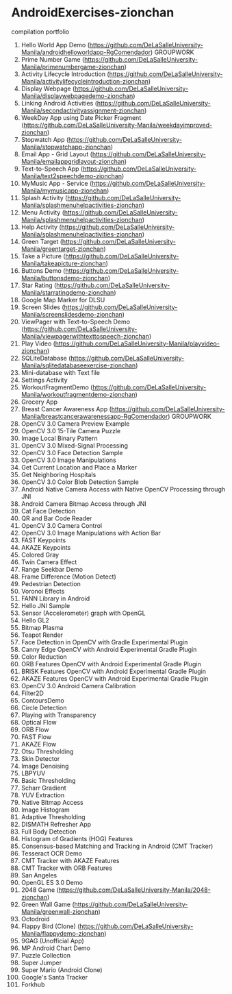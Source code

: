 # AndroidExercises-zionchan
compilation portfolio

1. Hello World App Demo (https://github.com/DeLaSalleUniversity-Manila/androidhelloworldapp-RgComendador) GROUPWORK
2. Prime Number Game (https://github.com/DeLaSalleUniversity-Manila/primenumbergame-zionchan)
3. Activity Lifecycle Introduction (https://github.com/DeLaSalleUniversity-Manila/activitylifecycleintroduction-zionchan)
4. Display Webpage (https://github.com/DeLaSalleUniversity-Manila/displaywebpagedemo-zionchan)
5. Linking Android Activities (https://github.com/DeLaSalleUniversity-Manila/secondactivityassignment-zionchan)
6. WeekDay App using Date Picker Fragment (https://github.com/DeLaSalleUniversity-Manila/weekdayimproved-zionchan)
7. Stopwatch App (https://github.com/DeLaSalleUniversity-Manila/stopwatchapp-zionchan)
8. Email App - Grid Layout (https://github.com/DeLaSalleUniversity-Manila/emailappgridlayout-zionchan)
9. Text-to-Speech App (https://github.com/DeLaSalleUniversity-Manila/text2speechdemo-zionchan)
10. MyMusic App - Service (https://github.com/DeLaSalleUniversity-Manila/mymusicapp-zionchan)
11. Splash Activity (https://github.com/DeLaSalleUniversity-Manila/splashmenuhelpactivities-zionchan)
12. Menu Activity (https://github.com/DeLaSalleUniversity-Manila/splashmenuhelpactivities-zionchan)
13. Help Activity (https://github.com/DeLaSalleUniversity-Manila/splashmenuhelpactivities-zionchan)
14. Green Target (https://github.com/DeLaSalleUniversity-Manila/greentarget-zionchan)
15. Take a Picture (https://github.com/DeLaSalleUniversity-Manila/takeapicture-zionchan)
16. Buttons Demo (https://github.com/DeLaSalleUniversity-Manila/buttonsdemo-zionchan)
17. Star Rating (https://github.com/DeLaSalleUniversity-Manila/starratingdemo-zionchan)
18. Google Map Marker for DLSU 
19. Screen Slides (https://github.com/DeLaSalleUniversity-Manila/screenslidesdemo-zionchan)
20. ViewPager with Text-to-Speech Demo (https://github.com/DeLaSalleUniversity-Manila/viewpagerwithtexttospeech-zionchan)
21. Play Video (https://github.com/DeLaSalleUniversity-Manila/playvideo-zionchan)
22. SQLiteDatabase (https://github.com/DeLaSalleUniversity-Manila/sqlitedatabaseexercise-zionchan)
23. Mini-database with Text file 
24. Settings Activity 
25. WorkoutFragmentDemo (https://github.com/DeLaSalleUniversity-Manila/workoutfragmentdemo-zionchan)
26. Grocery App
27. Breast Cancer Awareness App (https://github.com/DeLaSalleUniversity-Manila/breastcancerawarenessapp-RgComendador) GROUPWORK
28. OpenCV 3.0 Camera Preview Example
29. OpenCV 3.0 15-Tile Camera Puzzle
30. Image Local Binary Pattern
31. OpenCV 3.0 Mixed-Signal Processing 
32. OpenCV 3.0 Face Detection Sample
33. OpenCV 3.0 Image Manipulations
34. Get Current Location and Place a Marker 
35. Get Neighboring Hospitals 
36. OpenCV 3.0 Color Blob Detection Sample 
37. Android Native Camera Access with Native OpenCV Processing through JNI 
38. Android Camera Bitmap Access through JNI 
39. Cat Face Detection
40. QR and Bar Code Reader
41. OpenCV 3.0 Camera Control 
42. OpenCV 3.0 Image Manipulations with Action Bar
43. FAST Keypoints 
44. AKAZE Keypoints
45. Colored Gray
46. Twin Camera Effect 
47. Range Seekbar Demo 
48. Frame Difference (Motion Detect) 
49. Pedestrian Detection 
50. Voronoi Effects 
51. FANN Library in Android 
52. Hello JNI Sample 
53. Sensor (Accelerometer) graph with OpenGL
54. Hello GL2 
55. Bitmap Plasma
56. Teapot Render 
57. Face Detection in OpenCV with Gradle Experimental Plugin 
58. Canny Edge OpenCV with Android Experimental Gradle Plugin 
59. Color Reduction
60. ORB Features OpenCV with Android Experimental Gradle Plugin 
61. BRISK Features OpenCV with Android Experimental Gradle Plugin 
62. AKAZE Features OpenCV with Android Experimental Gradle Plugin 
63. OpenCV 3.0 Android Camera Calibration 
64. Filter2D 
65. ContoursDemo 
66. Circle Detection 
67. Playing with Transparency
68. Optical Flow
69. ORB Flow 
70. FAST Flow
71. AKAZE Flow
72. Otsu Thresholding
73. Skin Detector
74. Image Denoising
75. LBPYUV
76. Basic Thresholding 
77. Scharr Gradient 
78. YUV Extraction 
79. Native Bitmap Access 
80. Image Histogram 
81. Adaptive Thresholding 
82. DISMATH Refresher App
83. Full Body Detection
84. Histogram of Gradients (HOG) Features
85. Consensus-based Matching and Tracking in Android (CMT Tracker) 
86. Tesseract OCR Demo 
87. CMT Tracker with AKAZE Features
88. CMT Tracker with ORB Features
89. San Angeles
90. OpenGL ES 3.0 Demo 
91. 2048 Game (https://github.com/DeLaSalleUniversity-Manila/2048-zionchan)
92. Green Wall Game (https://github.com/DeLaSalleUniversity-Manila/greenwall-zionchan)
93. Octodroid 
94. Flappy Bird (Clone) (https://github.com/DeLaSalleUniversity-Manila/flappydemo-zionchan)
95. 9GAG (Unofficial App) 
96. MP Android Chart Demo 
97. Puzzle Collection 
98. Super Jumper 
99. Super Mario (Android Clone) 
100. Google's Santa Tracker 
101. Forkhub 
